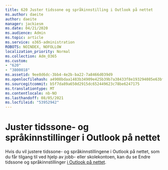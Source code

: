 ```yaml
---
title: 620 Juster tidssone og språkinnstilling i Outlook på nettet
ms.author: daeite
author: daeite
manager: jackiesm
ms.date: 04/21/2020
ms.audience: Admin
ms.topic: article
ms.service: o365-administration
ROBOTS: NOINDEX, NOFOLLOW
localization_priority: Normal
ms.collection: Adm_O365
ms.custom:
- "620"
- "3800018"
ms.assetid: 9ee8d6dc-3bb4-4e2b-ba22-7a8466d039d9
ms.openlocfilehash: a4908bdaa1483b34909e425b39b7a38433f8e193294085e63bf08b267d967424
ms.sourcegitcommit: b5f7da89a650d2915dc652449623c78be6247175
ms.translationtype: MT
ms.contentlocale: nb-NO
ms.lasthandoff: 08/05/2021
ms.locfileid: "53952942"
---
```

# <a name="adjust-time-zone-and-language-settings-in-outlook-on-the-web"></a>Juster tidssone- og språkinnstillinger i Outlook på nettet

Hvis du vil justere tidssone- og språkinnstillingene i Outlook på nettet, som du får tilgang til ved hjelp av jobb- eller skolekontoen, kan du se Endre tidssone og språkinnstillinger [i Outlook på nettet](https://support.office.com/article/65239869-12e7-4a9d-bca1-76b0ad7ce273d).
  